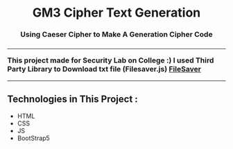 
<h1 align='center'>GM3 Cipher Text Generation</h1>
<h3 align='center'>Using Caeser Cipher to Make A Generation Cipher Code<h3>

---
This project made for Security Lab on College :)
I used Third Party Library to Download txt file (Filesaver.js) [FileSaver](https://github.com/eligrey/FileSaver.js)


---
## Technologies in This Project :
- HTML
- CSS
- JS
- BootStrap5